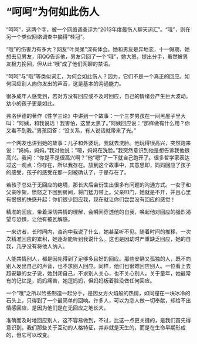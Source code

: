# “呵呵”为何如此伤人

“呵呵”，这两个字，被一个网络调查评为“2013年度最伤人聊天词汇”。“哦”，则在另一个类似网络调查中摘得“桂冠”。 

“哦”的伤害力有多大？网友“叶呆呆”深有体会。她和男友是异地恋，十一假期，她想去见男友，用QQ告诉他，男友只回了一个“哦”，她大怒，提出分手，虽然被男友极力挽回，但从此“哦”成了他们网聊的禁语。 

“呵呵”与“哦”等类似词汇，为何会如此伤人？因为，它们不是一个真正的回应。如何回应别人向你发出的声音，这是基本的沟通能力。 

很多成年人感觉到，若对方没有回应或不及时回应，自己的情绪会产生巨大波动。幼小的孩子更是如此。 

弗洛伊德的著作《性学三论》中讲到一个故事：一个三岁男孩在一间黑屋子里大叫：“阿姨，和我说话！我害怕，这里太黑了。”阿姨回应说：“那样做有什么用？你又看不到我。”男孩回答：“没关系，有人说话就带来了光。” 

一个网友也讲到她的故事：儿子和外婆玩，我就去洗脸。他玩得很高兴，突然跑来说：“妈妈，妈妈。”我对他说：“嗯，妈妈在洗脸。”我突然意识到他是想告诉我他很高兴。我问：“你是不是很高兴啊？”他“嗯”了一下就自己跑开了。很多哲学家表达过这一观点：你存在，所以我存在。放到这个故事中，其意思即，妈妈回应了孩子的感受，孩子的感受在那一刻被确认了，于是存在了。 

若孩子总处于无回应的绝境，那长大后会衍生出很多有问题的沟通方式。一女子和父亲吵架，愤怒之下回到房间，将门猛力带上。父亲叩门，她就是不开，并且心里有恨恨的快感升起：你们很少回应我，现在就让你们尝尝没有回应的感觉！ 

精准的回应，带着深切共情的理解，会瞬间穿透他的自我，唤起他对回应的强烈渴望与恐惧，让他有被瓦解感。 

一来访者，长时间内，咨询中我说了什么，她甚至听不见。随着时间的推移，一次次精准回应的累积，她逐渐能听到我说什么。这也是因幼时严重缺乏回应，她的自我，几乎没有将他人纳入。 

人能共情别人，都是因先得到了足够多且好的回应。那些安静又孤独的人，既不向别人发出自己的声音，也不求别人回应。同样，他们也很难回应别人。一位看上去超安静的女子说，她封闭自己，不求别人关心，也不关心别人。关于童年，她最常有的记忆是，妈妈痛苦，她逗妈妈，但妈妈板着脸没做任何回应。 

一个“哦”之所以险些制造一起分手，是因女方火焰般的热情，如同撞在一块冰冷的石头上，只得到了一个最简单的回响。许多人，可以为恋人做一切奉献，却给不出情感回应，是因为他们是在无回应之地长大。 

准确而及时地回应别人，这不容易做到，不过，比这一点更关键的，是我们首先得意识到，我们那些关于互动的人格特征，并非就是天生的，而是在生命早期形成的，但它可以改变。